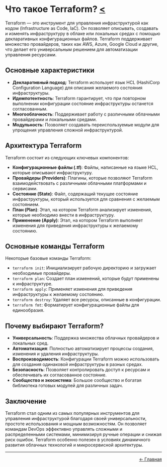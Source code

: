 # Что такое Terraform? [<](../)
Terraform — это инструмент для управления инфраструктурой как кодом (Infrastructure as Code, IaC). Он позволяет описывать, создавать и изменять инфраструктуру в облаке или локальных средах с помощью декларативных конфигурационных файлов. Terraform поддерживает множество провайдеров, таких как AWS, Azure, Google Cloud и другие, что делает его универсальным решением для автоматизации управления ресурсами.

## Основные характеристики
- **Декларативный подход**: Terraform использует язык HCL (HashiCorp Configuration Language) для описания желаемого состояния инфраструктуры.
- **Идемпотентность**: Terraform гарантирует, что при повторном выполнении конфигурации состояние инфраструктуры останется согласованным.
- **Многооблачность**: Поддерживает работу с различными облачными провайдерами и локальными средами.
- **Модульность**: Позволяет создавать переиспользуемые модули для упрощения управления сложной инфраструктурой.

## Архитектура Terraform
Terraform состоит из следующих ключевых компонентов:
- **Конфигурационные файлы (.tf)**: Файлы, написанные на языке HCL, которые описывают инфраструктуру.
- **Провайдеры (Providers)**: Плагины, которые позволяют Terraform взаимодействовать с различными облачными платформами и сервисами.
- **Состояние (State)**: Файл, содержащий текущее состояние инфраструктуры, который используется для сравнения с желаемым состоянием.
- **План (Plan)**: Этап, на котором Terraform анализирует изменения, которые необходимо внести в инфраструктуру.
- **Применение (Apply)**: Этап, на котором Terraform выполняет изменения для приведения инфраструктуры к желаемому состоянию.

## Основные команды Terraform
Некоторые базовые команды Terraform:
- `terraform init`: Инициализирует рабочую директорию и загружает необходимые провайдеры.
- `terraform plan`: Создает план изменений, которые будут применены к инфраструктуре.
- `terraform apply`: Применяет изменения для приведения инфраструктуры к желаемому состоянию.
- `terraform destroy`: Удаляет все ресурсы, описанные в конфигурации.
- `terraform fmt`: Форматирует конфигурационные файлы для единообразия.

## Почему выбирают Terraform?
- **Универсальность**: Поддержка множества облачных провайдеров и локальных сред.
- **Автоматизация**: Полностью автоматизирует процессы создания, изменения и удаления инфраструктуры.
- **Воспроизводимость**: Конфигурации Terraform можно использовать для создания одинаковой инфраструктуры в разных средах.
- **Безопасность**: Позволяет контролировать доступ к ресурсам и обеспечивать их согласованное состояние.
- **Сообщество и экосистема**: Большое сообщество и богатая библиотека готовых модулей для различных задач.

## Заключение
Terraform стал одним из самых популярных инструментов для управления инфраструктурой благодаря своей универсальности, простоте использования и мощным возможностям. Он позволяет командам DevOps эффективно управлять сложными и распределенными системами, минимизируя ручные операции и снижая риск ошибок. Terraform особенно полезен в условиях динамичного развития облачных технологий и микросервисной архитектуры.

---
<p align="right">
<a href="../">← Главная</a>
</p>